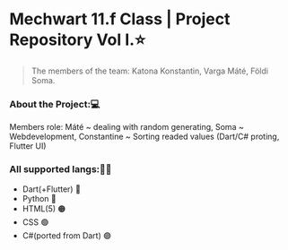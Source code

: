 # Mechwart 11.f Class | Project Repository Vol I.⭐
> The members of the team: Katona Konstantin, Varga Máté, Földi Soma.
### About the Project:💻
Members role: Máté ~ dealing with random generating, Soma ~ Webdevelopment, Constantine ~ Sorting readed values (Dart/C# proting, Flutter UI)
### All supported langs:👨‍💻
- Dart(+Flutter) 🔵
- Python           🔵
- HTML(5)            🟠
- CSS                  🟢
- C#(ported from Dart)   🟣
### 
